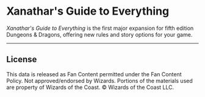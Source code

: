 # Xanathar's Guide to Everything

_Xanathar's Guide to Everything_ is the first major expansion for fifth edition Dungeons & Dragons, offering new rules and story options for your game.

---

## License

This data is released as Fan Content permitted under the Fan Content Policy. Not approved/endorsed by Wizards. Portions of the materials used are property of Wizards of the Coast. © Wizards of the Coast LLC.
